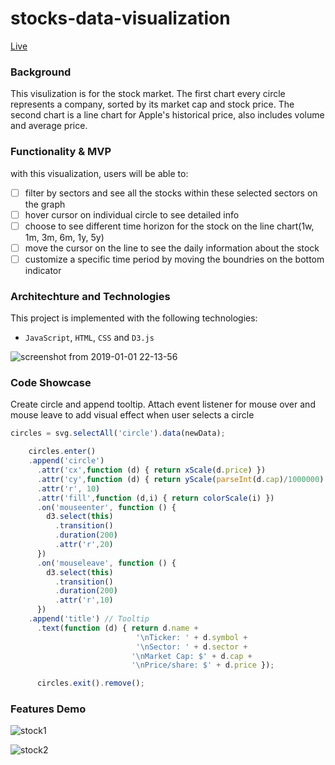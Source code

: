 # stocks-data-visualization
[Live](http://caidading.com/stocks-data-visualization/)

### Background
This visulization is for the stock market. The first chart every circle represents a company, sorted by its market cap and stock price. The second chart is a line chart for Apple's historical price, also includes volume and average price.

### Functionality & MVP
with this visualization, users will be able to:
- [ ] filter by sectors and see all the stocks within these selected sectors on the graph
- [ ] hover cursor on individual circle to see detailed info
- [ ] choose to see different time horizon for the stock on the line chart(1w, 1m, 3m, 6m, 1y, 5y)
- [ ] move the cursor on the line to see the daily information about the stock 
- [ ] customize a specific time period by moving the boundries on the bottom indicator

### Architechture and Technologies
This project is implemented with the following technologies:

- `JavaScript`, `HTML`, `CSS` and `D3.js` 

![screenshot from 2019-01-01 22-13-56](https://user-images.githubusercontent.com/38970716/50579667-2fc43280-0e15-11e9-92a2-9d80b01ba8a7.png)

### Code Showcase
Create circle and append tooltip. Attach event listener for mouse over and mouse leave to add visual effect when user selects a circle
```Javascript
circles = svg.selectAll('circle').data(newData);

    circles.enter()
    .append('circle')
      .attr('cx',function (d) { return xScale(d.price) })
      .attr('cy',function (d) { return yScale(parseInt(d.cap)/1000000) })
      .attr('r', 10)
      .attr('fill',function (d,i) { return colorScale(i) })
      .on('mouseenter', function () {
        d3.select(this)
          .transition()
          .duration(200)
          .attr('r',20)
      })
      .on('mouseleave', function () {
        d3.select(this)
          .transition()
          .duration(200)
          .attr('r',10)
      })
    .append('title') // Tooltip
      .text(function (d) { return d.name +
                            '\nTicker: ' + d.symbol +
                            '\nSector: ' + d.sector +
                           '\nMarket Cap: $' + d.cap +
                           '\nPrice/share: $' + d.price });

      circles.exit().remove();
```

### Features Demo

![stock1](https://user-images.githubusercontent.com/38970716/50579862-eecd1d80-0e16-11e9-809b-6f9eb2c0a0f5.gif)

![stock2](https://user-images.githubusercontent.com/38970716/50579872-f8568580-0e16-11e9-9383-45a76e66f9ad.gif)
